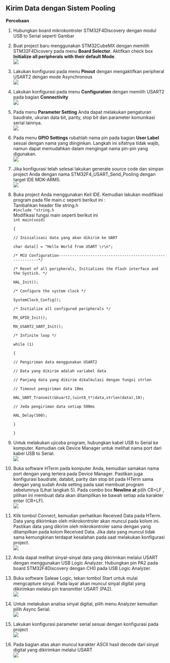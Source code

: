## Kirim Data dengan Sistem Pooling

**Percobaan**

1. Hubungkan board mikrokontroler STM32F4Discovery dengan modul USB to Serial seperti Gambar
2. Buat project baru menggunakan STM32CubeMX dengan memilih STM32F4Dicovery pada menu **Board Selector**. Aktifkan check box **Initialize all peripherals with their default Mode**.  
   ![](/assets/2017-10-27_083629.png)

3. Lakukan konfigurasi pada menu **Pinout** dengan mengaktifkan peripheral USART2 dengan mode Asynchronous  
   ![](/assets/2017-10-27_083655.png)

4. Lakukan konfigurasi pada menu **Configuration** dengan memilih USART2 pada bagian **Connectivity**  
   ![](/assets/2017-10-27_083716.png)

5. Pada menu **Parameter Setting** Anda dapat melakukan pengaturan baudrate, ukuran data bit, parity, stop bit dan parameter komunikasi serial lainnya.  
   ![](/assets/2017-10-27_083815.png)

6. Pada menu **GPIO Settings** rubahlah nama pin pada bagian **User Label** sesuai dengan nama yang diinginkan. Langkah ini sifatnya tidak wajib, namun dapat memudahkan dalam mengingat nama pin-pin yang digunakan.  
   ![](/assets/2017-10-27_103846.png)

7. Jika konfigurasi telah selesai lakukan generate source code dan simpan project Anda dengan nama STM32F4\_USART\_Send\_Pooling dengan target IDE MDK-ARM5.  
   ![](/assets/2017-10-27_084025.png)

8. Buka project Anda menggunakan Keil IDE. Kemudian lakukan modifikasi program pada file main.c seperti berikut ini :  
   Tambahkan header file string.h  
   `#include "string.h`  
   Modifikasi fungsi main seperti berikut ini  
   `int main(void)`

   `{`

   `// Inisialisasi data yang akan dikirim ke UART`

   `char data[] = "Hello World from USART \r\n";`

   `/* MCU Configuration----------------------------------------------------------*/`

   `/* Reset of all peripherals, Initializes the Flash interface and the Systick. */`

   `HAL_Init();`

   `/* Configure the system clock */`

   `SystemClock_Config();`

   `/* Initialize all configured peripherals */`

   `MX_GPIO_Init();`

   `MX_USART2_UART_Init();`

   `/* Infinite loop */`

   `while (1)`

   `{`

   `// Pengiriman data menggunakan USART2`

   `// Data yang dikirim adalah variabel data`

   `// Panjang data yang dikirim dikalkulasi dengan fungsi strlen`

   `// Timeout pengiriman data 10ms`

   `HAL_UART_Transmit(&huart2,(uint8_t*)data,strlen(data),10);`

   `// Jeda pengiriman data setiap 500ms`

   `HAL_Delay(500);`

   `}`

   `}`

9. Untuk melakukan ujicoba program, hubungkan kabel USB to Serial ke komputer. Kemudian cek Device Manager untuk melihat nama port dari kabel USB to Serial.  
   ![](/assets/2017-10-27_114200.png)

10. Buka software HTerm pada komputer Anda, kemudian samakan nama port dengan yang tertera pada Device Manager. Pastikan juga konfigurasi baudrate, databit, parity dan stop bit pada HTerm sama dengan yang sudah Anda setting pada saat membuat program sebelumnya \(Lihat langkah 5\). Pada combo box **Newline at** pilih CR+LF , pilihan ini membuat data akan ditampilkan ke bawah setiap ada karakter enter \(CR+LF\).   
    ![](/assets/2017-10-27_085452.png)

11. Klik tombol Connect, kemudian perhatikan Received Data pada HTerm. Data yang dikirimkan oleh mikrokontroler akan muncul pada kolom ini. Pastikan data yang dikirim oleh mikrokontroler sama dengan yang ditampilkan pada kolom Received Data. Jika data yang muncul tidak sama kemungkinan terdapat kesalahan pada saat melakukan konfigurasi project.  
    ![](/assets/2017-10-27_091006.png)

12. Anda dapat melihat sinyal-sinyal data yang dikirimkan melalui USART dengan menggunakan USB Logic Analyzer. Hubungkan pin PA2 pada board STM32F4Discovery dengan CH0 pada USB Logic Analyzer.

13. Buka software Saleae Logic, tekan tombol Start untuk mulai mengcapture sinyal. Pada layar akan muncul sinyal digital yang dikirimkan melalui pin transmitter USART \(PA2\).   
    ![](/assets/2017-10-27_091710.png)

14. Untuk melakukan analisa sinyal digital, pilih menu Analyzer kemudian pilih Async Serial.  
    ![](/assets/2017-10-27_091749.png)

15.  Lakukan konfigurasi parameter serial sesuai dengan konfigurasi pada project   
    ![](/assets/2017-10-27_091816.png)

16. Pada bagian atas akan muncul karakter ASCII hasil decode dari sinyal digital yang dikirimkan melalui USART  
    ![](/assets/2017-10-27_091841.png)




